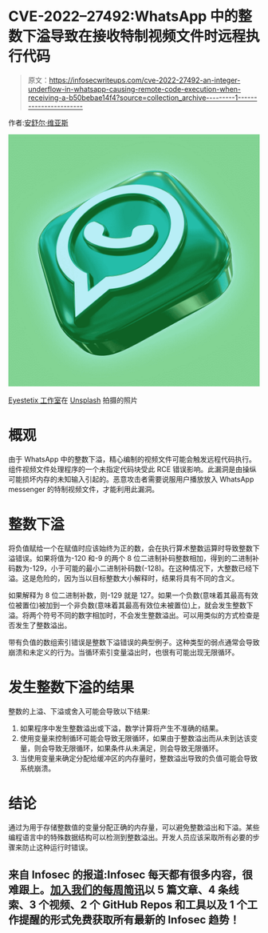 # CVE-2022–27492:WhatsApp 中的整数下溢导致在接收特制视频文件时远程执行代码

> 原文：<https://infosecwriteups.com/cve-2022-27492-an-integer-underflow-in-whatsapp-causing-remote-code-execution-when-receiving-a-b50bebae14f4?source=collection_archive---------1----------------------->

作者:[安舒尔·维亚斯](https://www.instagram.com/_ansh_vyas/)

![](img/2d3d7aed6f71cfb398be6e119cb0c416.png)

[Eyestetix 工作室](https://unsplash.com/@eyestetix?utm_source=medium&utm_medium=referral)在 [Unsplash](https://unsplash.com?utm_source=medium&utm_medium=referral) 拍摄的照片

# 概观

由于 WhatsApp 中的整数下溢，精心编制的视频文件可能会触发远程代码执行。组件视频文件处理程序的一个未指定代码块受此 RCE 错误影响。此漏洞是由操纵可能损坏内存的未知输入引起的。恶意攻击者需要说服用户播放放入 WhatsApp messenger 的特制视频文件，才能利用此漏洞。

# 整数下溢

将负值赋给一个在赋值时应该始终为正的数，会在执行算术整数运算时导致整数下溢错误。如果将值为-120 和-9 的两个 8 位二进制补码整数相加，得到的二进制补码数为-129，小于可能的最小二进制补码数(-128)。在这种情况下，大整数已经下溢。这是危险的，因为当以目标整数大小解释时，结果将具有不同的含义。

如果解释为 8 位二进制补数，则-129 就是 127。如果一个负数(意味着其最高有效位被置位)被加到一个非负数(意味着其最高有效位未被置位)上，就会发生整数下溢。将两个符号不同的数字相加时，不会发生整数溢出。可以用类似的方式检查是否发生了整数溢出。

带有负值的数组索引错误是整数下溢错误的典型例子。这种类型的弱点通常会导致崩溃和未定义的行为。当循环索引变量溢出时，也很有可能出现无限循环。

# 发生整数下溢的结果

整数的上溢、下溢或舍入可能会导致以下结果:

1.  如果程序中发生整数溢出或下溢，数学计算将产生不准确的结果。
2.  使用变量来控制循环可能会导致无限循环，如果由于整数溢出而从未到达该变量，则会导致无限循环，如果条件从未满足，则会导致无限循环。
3.  当使用变量来确定分配给缓冲区的内存量时，整数溢出导致的负值可能会导致系统崩溃。

# 结论

通过为用于存储整数值的变量分配正确的内存量，可以避免整数溢出和下溢。某些编程语言中的特殊数据结构可以检测到整数溢出。开发人员应该采取所有必要的步骤来防止这种运行时错误。

## 来自 Infosec 的报道:Infosec 每天都有很多内容，很难跟上。[加入我们的每周简讯](https://weekly.infosecwriteups.com/)以 5 篇文章、4 条线索、3 个视频、2 个 GitHub Repos 和工具以及 1 个工作提醒的形式免费获取所有最新的 Infosec 趋势！